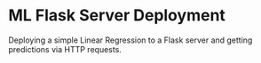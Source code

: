 # ML Flask Server Deployment
Deploying a simple Linear Regression to a Flask server and getting predictions via HTTP requests.